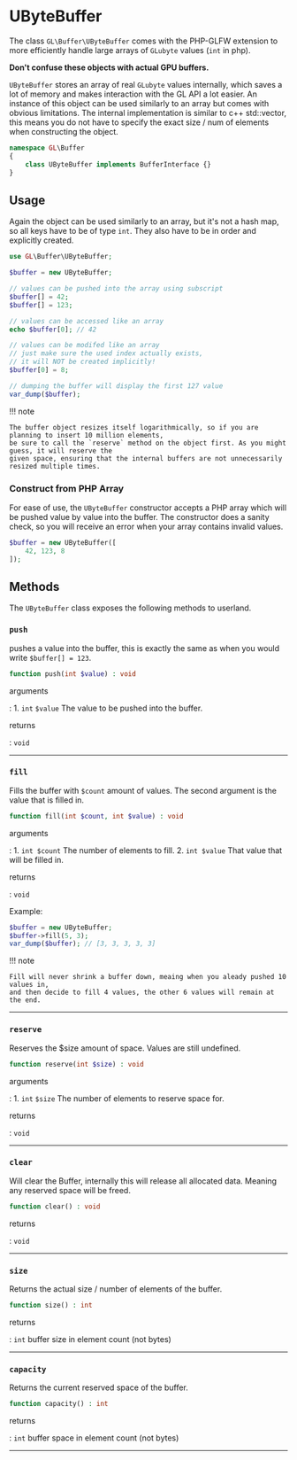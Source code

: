 # UByteBuffer
The class `GL\Buffer\UByteBuffer` comes with the PHP-GLFW extension to more efficiently 
handle large arrays of `GLubyte` values (`int` in php).

**Don't confuse these objects with actual GPU buffers.**

`UByteBuffer` stores an array of real `GLubyte` values internally, which saves a lot of memory
and makes interaction with the GL API a lot easier. An instance of this object can be used similarly to an array but
comes with obvious limitations. The internal implementation is similar to c++ std::vector, this means you do not have to 
specify the exact size / num of elements when constructing the object.

```php 
namespace GL\Buffer
{
    class UByteBuffer implements BufferInterface {}
}
```

## Usage

Again the object can be used similarly to an array, but it's not a hash map, 
so all keys have to be of type `int`. They also have to be in order and explicitly created.

```php
use GL\Buffer\UByteBuffer;

$buffer = new UByteBuffer;

// values can be pushed into the array using subscript
$buffer[] = 42;
$buffer[] = 123;

// values can be accessed like an array
echo $buffer[0]; // 42 

// values can be modifed like an array
// just make sure the used index actually exists, 
// it will NOT be created implicitly!
$buffer[0] = 8;

// dumping the buffer will display the first 127 value
var_dump($buffer);
```

!!! note

    The buffer object resizes itself logarithmically, so if you are planning to insert 10 million elements,
    be sure to call the `reserve` method on the object first. As you might guess, it will reserve the 
    given space, ensuring that the internal buffers are not unnecessarily resized multiple times.


### Construct from PHP Array

For ease of use, the `UByteBuffer` constructor accepts a PHP array which will be pushed 
value by value into the buffer. The constructor does a sanity check, so you will receive an error when 
your array contains invalid values.

```php
$buffer = new UByteBuffer([
    42, 123, 8 
]);
```

## Methods

The `UByteBuffer` class exposes the following methods to userland.


### `push`

pushes a value into the buffer, this is exactly the same as when you would write `$buffer[] = 123`.

```php
function push(int $value) : void
```

arguments

:    1. `int` `$value` The value to be pushed into the buffer.

returns

:    `void` 

---
     

### `fill`

Fills the buffer with `$count` amount of values. The second argument is the value that is filled in.

```php
function fill(int $count, int $value) : void
```

arguments

:   1. `int $count` The number of elements to fill.
    2. `int $value` That value that will be filled in.

returns 

:   `void`


Example:

```php
$buffer = new UByteBuffer;
$buffer->fill(5, 3);
var_dump($buffer); // [3, 3, 3, 3, 3]
```

!!! note

    Fill will never shrink a buffer down, meaing when you aleady pushed 10 values in, 
    and then decide to fill 4 values, the other 6 values will remain at the end.

---

### `reserve`

Reserves the $size amount of space. Values are still undefined.

```php
function reserve(int $size) : void
```

arguments

:    1. `int` `$size` The number of elements to reserve space for.

returns

:    `void` 

---
     
### `clear`

Will clear the Buffer, internally this will release all allocated data. Meaning any reserved space will be freed.

```php
function clear() : void
```

returns

:    `void` 

---
     
### `size`

Returns the actual size / number of elements of the buffer.

```php
function size() : int
```

returns

:    `int` buffer size in element count (not bytes)

---
     
### `capacity`

Returns the current reserved space of the buffer.

```php
function capacity() : int
```

returns

:    `int` buffer space in element count (not bytes)

---
     
